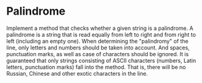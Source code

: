 # Palindrome
Implement a method that checks whether a given string is a palindrome. A palindrome is a string that is read equally from left to right and from right to left (including an empty one). When determining the "palindromy" of the line, only letters and numbers should be taken into account. And spaces, punctuation marks, as well as case of characters should be ignored. It is guaranteed that only strings consisting of ASCII characters (numbers, Latin letters, punctuation marks) fall into the method. That is, there will be no Russian, Chinese and other exotic characters in the line.